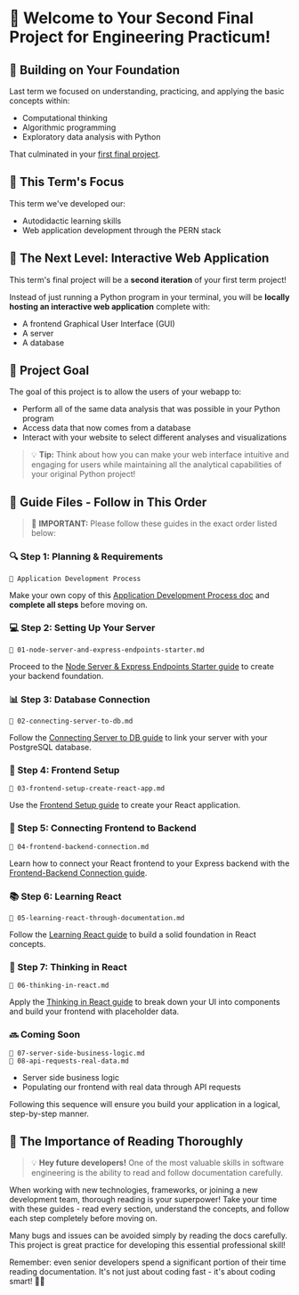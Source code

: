 # 🚀 Welcome to Your Second Final Project for Engineering Practicum!

## 📌 Building on Your Foundation

Last term we focused on understanding, practicing, and applying the basic concepts within:
- Computational thinking
- Algorithmic programming
- Exploratory data analysis with Python

That culminated in your [first final project](https://github.com/CoachAsim/engineering-practicum-term-01-final-project-guide/tree/main).

## 📌 This Term's Focus

This term we've developed our:
- Autodidactic learning skills
- Web application development through the PERN stack

## 📌 The Next Level: Interactive Web Application

This term's final project will be a **second iteration** of your first term project! 

Instead of just running a Python program in your terminal, you will be **locally hosting an interactive web application** complete with:
- A frontend Graphical User Interface (GUI)
- A server
- A database

## 🎯 Project Goal

The goal of this project is to allow the users of your webapp to:
- Perform all of the same data analysis that was possible in your Python program
- Access data that now comes from a database
- Interact with your website to select different analyses and visualizations

> 💡 **Tip:** Think about how you can make your web interface intuitive and engaging for users while maintaining all the analytical capabilities of your original Python project!

## 📌 Guide Files - Follow in This Order

> 🚨 **IMPORTANT:** Please follow these guides in the exact order listed below:

### 🔍 Step 1: Planning & Requirements
```
📄 Application Development Process
```
Make your own copy of this [Application Development Process doc](https://docs.google.com/document/d/1IbGfnUIK9k9XhPexmdK_cE6U8znBVWdbUg5chCSC_YY/edit?usp=sharing) and **complete all steps** before moving on.

### 💻 Step 2: Setting Up Your Server
```
📄 01-node-server-and-express-endpoints-starter.md
```
Proceed to the [Node Server & Express Endpoints Starter guide](01-node-server-and-express-endpoints-starter.md) to create your backend foundation.

### 📊 Step 3: Database Connection
```
📄 02-connecting-server-to-db.md
```
Follow the [Connecting Server to DB guide](02-connecting-server-to-db.md) to link your server with your PostgreSQL database.

### 🎨 Step 4: Frontend Setup
```
📄 03-frontend-setup-create-react-app.md
```
Use the [Frontend Setup guide](03-frontend-setup-create-react-app.md) to create your React application.

### 🔌 Step 5: Connecting Frontend to Backend
```
📄 04-frontend-backend-connection.md
```
Learn how to connect your React frontend to your Express backend with the [Frontend-Backend Connection guide](04-frontend-backend-connection.md).

### 📚 Step 6: Learning React
```
📄 05-learning-react-through-documentation.md
```
Follow the [Learning React guide](05-learning-react-through-documentation.md) to build a solid foundation in React concepts.

### 🧩 Step 7: Thinking in React
```
📄 06-thinking-in-react.md
```
Apply the [Thinking in React guide](06-thinking-in-react.md) to break down your UI into components and build your frontend with placeholder data.

### 🔜 Coming Soon
```
📄 07-server-side-business-logic.md
📄 08-api-requests-real-data.md
```
- Server side business logic
- Populating our frontend with real data through API requests

Following this sequence will ensure you build your application in a logical, step-by-step manner.

## 📌 The Importance of Reading Thoroughly

> 💡 **Hey future developers!** One of the most valuable skills in software engineering is the ability to read and follow documentation carefully. 

When working with new technologies, frameworks, or joining a new development team, thorough reading is your superpower! Take your time with these guides - read every section, understand the concepts, and follow each step completely before moving on.

Many bugs and issues can be avoided simply by reading the docs carefully. This project is great practice for developing this essential professional skill! 

Remember: even senior developers spend a significant portion of their time reading documentation. It's not just about coding fast - it's about coding smart! 🧠✨
